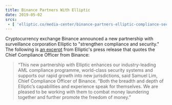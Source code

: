 ```yaml
---
title: Binance Partners With Elliptic
date: 2019-05-02
srcs:
 - [ 'elliptic.co/media-center/binance-partners-elliptic-compliance-security', 'archive.ph/VKrdu' ]
---
```


Cryptocurrency exchange Binance announced a new partnership with surveillance
corporation Elliptic to "strengthen compliance and security." The following is
[an excerpt](https://archive.ph/VKrdu#selection-787.0-787.438) from Elliptic's
press release that quotes the Chief Compliance Officer from Binance:

> “This new partnership with Elliptic enhances our industry-leading AML
> compliance programme, world-class security systems and supports our rapid
> growth into new jurisdictions, said Samuel Lim, Chief Compliance Officer of
> Binance. “Both the breadth and depth of Elliptic’s capabilities and
> experience speak for themselves. We are pleased to be working with them to
> combat money laundering together and further promote the freedom of money.”
